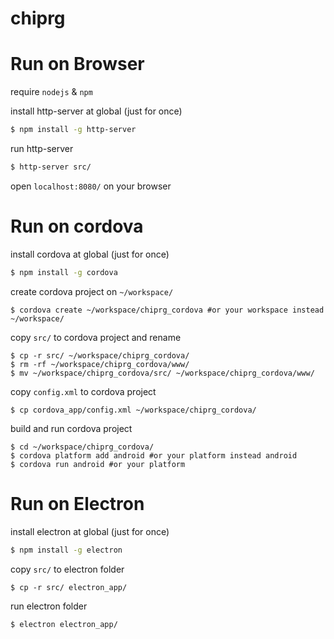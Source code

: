 # chiprg

# Run on Browser

require `nodejs` & `npm`

install http-server at global (just for once)
```bash
$ npm install -g http-server
```

run http-server
```bash
$ http-server src/
```

open `localhost:8080/` on your browser

# Run on cordova

install cordova at global (just for once)
```bash
$ npm install -g cordova
```

create cordova project on `~/workspace/`
```
$ cordova create ~/workspace/chiprg_cordova #or your workspace instead ~/workspace/
```

copy `src/` to cordova project and rename
```
$ cp -r src/ ~/workspace/chiprg_cordova/
$ rm -rf ~/workspace/chiprg_cordova/www/
$ mv ~/workspace/chiprg_cordova/src/ ~/workspace/chiprg_cordova/www/
```

copy `config.xml` to cordova project
```
$ cp cordova_app/config.xml ~/workspace/chiprg_cordova/
```

build and run cordova project
```
$ cd ~/workspace/chiprg_cordova/
$ cordova platform add android #or your platform instead android
$ cordova run android #or your platform
```

# Run on Electron

install electron at global (just for once)
```bash
$ npm install -g electron
```

copy `src/` to electron folder
```
$ cp -r src/ electron_app/
```

run electron folder
```
$ electron electron_app/
```